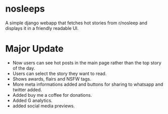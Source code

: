 # nosleeps

A simple django webapp that fetches hot stories from r/nosleep and displays it in a friendly readable UI.

# Major Update

- Now users can see hot posts in the main page rather than the top story of the day.
- Users can select the story they want to read.
- Shows awards, flairs and NSFW tags.
- More meta informations added and buttons for sharing to whatsapp and twitter added.
- Added buy me a coffee for donations.
- Added G analytics.
- added social media previews.
